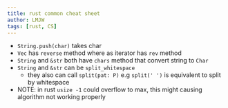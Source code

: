 ```yaml
---
title: rust common cheat sheet
author: LMJW
tags: [rust, CS]
---
```


- `String.push(char)` takes char
- `Vec` has `reverse` method where as iterator has `rev` method
- `String` and `&str` both have `chars` method that convert string to `Char`
- `String` and `&str` can be `split_whitespace`
    - they also can call `split(pat: P)` e.g `split(' ')` is equivalent to split by whitespace
- NOTE: in rust `usize -1` could overflow to max, this might causing algorithm not working properly

